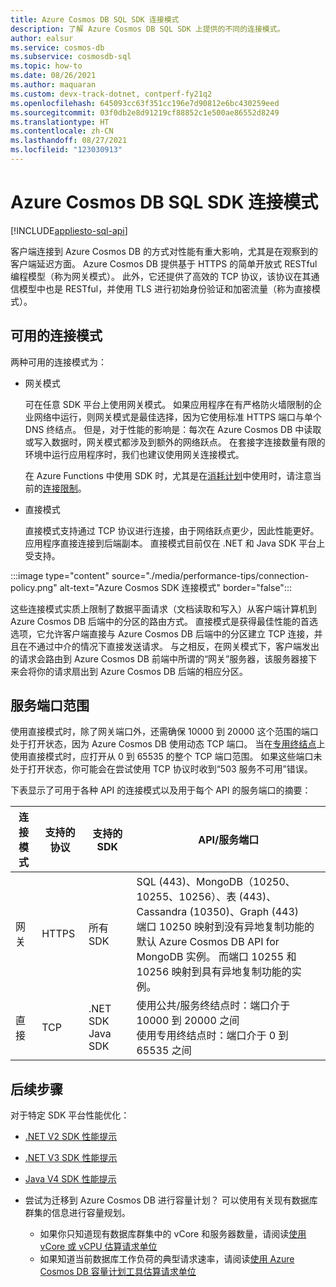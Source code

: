 ```yaml
---
title: Azure Cosmos DB SQL SDK 连接模式
description: 了解 Azure Cosmos DB SQL SDK 上提供的不同的连接模式。
author: ealsur
ms.service: cosmos-db
ms.subservice: cosmosdb-sql
ms.topic: how-to
ms.date: 08/26/2021
ms.author: maquaran
ms.custom: devx-track-dotnet, contperf-fy21q2
ms.openlocfilehash: 645093cc63f351cc196e7d90812e6bc430259eed
ms.sourcegitcommit: 03f0db2e8d91219cf88852c1e500ae86552d8249
ms.translationtype: HT
ms.contentlocale: zh-CN
ms.lasthandoff: 08/27/2021
ms.locfileid: "123030913"
---
```

# <a name="azure-cosmos-db-sql-sdk-connectivity-modes"></a>Azure Cosmos DB SQL SDK 连接模式
[!INCLUDE[appliesto-sql-api](includes/appliesto-sql-api.md)]

客户端连接到 Azure Cosmos DB 的方式对性能有重大影响，尤其是在观察到的客户端延迟方面。 Azure Cosmos DB 提供基于 HTTPS 的简单开放式 RESTful 编程模型（称为网关模式）。 此外，它还提供了高效的 TCP 协议，该协议在其通信模型中也是 RESTful，并使用 TLS 进行初始身份验证和加密流量（称为直接模式）。

## <a name="available-connectivity-modes"></a>可用的连接模式

两种可用的连接模式为：

  * 网关模式
      
    可在任意 SDK 平台上使用网关模式。 如果应用程序在有严格防火墙限制的企业网络中运行，则网关模式是最佳选择，因为它使用标准 HTTPS 端口与单个 DNS 终结点。 但是，对于性能的影响是：每次在 Azure Cosmos DB 中读取或写入数据时，网关模式都涉及到额外的网络跃点。 在套接字连接数量有限的环境中运行应用程序时，我们也建议使用网关连接模式。

    在 Azure Functions 中使用 SDK 时，尤其是在[消耗计划](../azure-functions/consumption-plan.md)中使用时，请注意当前的[连接限制](../azure-functions/manage-connections.md)。

  * 直接模式

    直接模式支持通过 TCP 协议进行连接，由于网络跃点更少，因此性能更好。 应用程序直接连接到后端副本。 直接模式目前仅在 .NET 和 Java SDK 平台上受支持。
     
:::image type="content" source="./media/performance-tips/connection-policy.png" alt-text="Azure Cosmos SDK 连接模式" border="false":::

这些连接模式实质上限制了数据平面请求（文档读取和写入）从客户端计算机到 Azure Cosmos DB 后端中的分区的路由方式。 直接模式是获得最佳性能的首选选项，它允许客户端直接与 Azure Cosmos DB 后端中的分区建立 TCP 连接，并且在不通过中介的情况下直接发送请求。 与之相反，在网关模式下，客户端发出的请求会路由到 Azure Cosmos DB 前端中所谓的“网关”服务器，该服务器接下来会将你的请求扇出到 Azure Cosmos DB 后端的相应分区。

## <a name="service-port-ranges"></a>服务端口范围

使用直接模式时，除了网关端口外，还需确保 10000 到 20000 这个范围的端口处于打开状态，因为 Azure Cosmos DB 使用动态 TCP 端口。 当在[专用终结点](./how-to-configure-private-endpoints.md)上使用直接模式时，应打开从 0 到 65535 的整个 TCP 端口范围。 如果这些端口未处于打开状态，你可能会在尝试使用 TCP 协议时收到“503 服务不可用”错误。

下表显示了可用于各种 API 的连接模式以及用于每个 API 的服务端口的摘要：

|连接模式  |支持的协议  |支持的 SDK  |API/服务端口  |
|---------|---------|---------|---------|
|网关  |   HTTPS    |  所有 SDK    |   SQL (443)、MongoDB（10250、10255、10256）、表 (443)、Cassandra (10350)、Graph (443) <br> 端口 10250 映射到没有异地复制功能的默认 Azure Cosmos DB API for MongoDB 实例。 而端口 10255 和 10256 映射到具有异地复制功能的实例。   |
|直接    |     TCP    |  .NET SDK Java SDK    | 使用公共/服务终结点时：端口介于 10000 到 20000 之间<br>使用专用终结点时：端口介于 0 到 65535 之间 |

## <a name="next-steps"></a>后续步骤

对于特定 SDK 平台性能优化：

* [.NET V2 SDK 性能提示](performance-tips.md)

* [.NET V3 SDK 性能提示](performance-tips-dotnet-sdk-v3-sql.md)
 
* [Java V4 SDK 性能提示](performance-tips-java-sdk-v4-sql.md)

* 尝试为迁移到 Azure Cosmos DB 进行容量计划？ 可以使用有关现有数据库群集的信息进行容量规划。
    * 如果你只知道现有数据库群集中的 vCore 和服务器数量，请阅读[使用 vCore 或 vCPU 估算请求单位](convert-vcore-to-request-unit.md) 
    * 如果知道当前数据库工作负荷的典型请求速率，请阅读[使用 Azure Cosmos DB 容量计划工具估算请求单位](estimate-ru-with-capacity-planner.md)